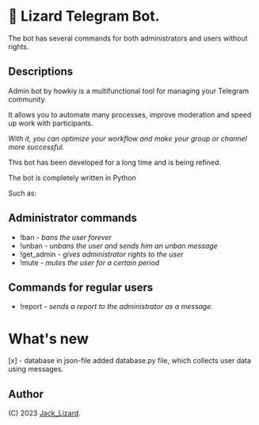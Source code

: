 # 🦎 Lizard Telegram Bot.
The bot has several commands for both administrators and users without rights.

## Descriptions
Admin bot by howkiy is a multifunctional tool for managing your Telegram community. 

It allows you to automate many processes, improve moderation and speed up work with participants. 

*With it, you can optimize your workflow and make your group or channel more successful.*

This bot has been developed for a long time and is being refined.

The bot is completely written in Python

Such as:
## __Administrator commands__

- !ban - *bans the user forever*
- !unban - *unbans the user and sends him an unban message*
- !get_admin - *gives administrator rights to the user*
- !mute - *mutes the user for a certain period*
## __Commands for regular users__
- !report - *sends a report to the administrator as a message.*

# What's new
[x] - database in json-file added database.py file, which collects user data using messages.

## Author
(C) 2023 [Jack_Lizard](https://t.me/jack_lizard).

